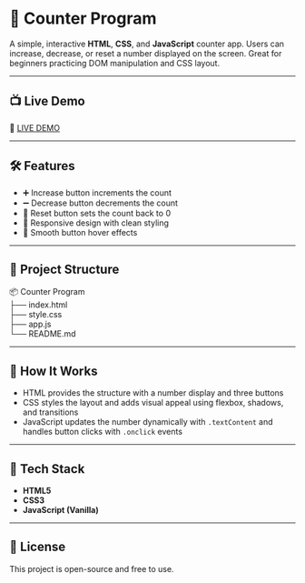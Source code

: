 # 🔢 Counter Program

A simple, interactive **HTML**, **CSS**, and **JavaScript** counter app. Users can increase, decrease, or reset a number displayed on the screen. Great for beginners practicing DOM manipulation and CSS layout.

---

## 📺 Live Demo

🔗 [LIVE DEMO](https://your-counter-app.vercel.app/)

---

## 🛠️ Features

- ➕ Increase button increments the count
- ➖ Decrease button decrements the count
- 🔁 Reset button sets the count back to 0
- 🎨 Responsive design with clean styling
- 🌟 Smooth button hover effects

---

## 📁 Project Structure

📦 Counter Program  
├── index.html  
├── style.css  
├── app.js  
└── README.md

---

## 🧠 How It Works

- HTML provides the structure with a number display and three buttons
- CSS styles the layout and adds visual appeal using flexbox, shadows, and transitions
- JavaScript updates the number dynamically with `.textContent` and handles button clicks with `.onclick` events

---

## 🧰 Tech Stack

- **HTML5**
- **CSS3**
- **JavaScript (Vanilla)**

---

## 📜 License

This project is open-source and free to use.
